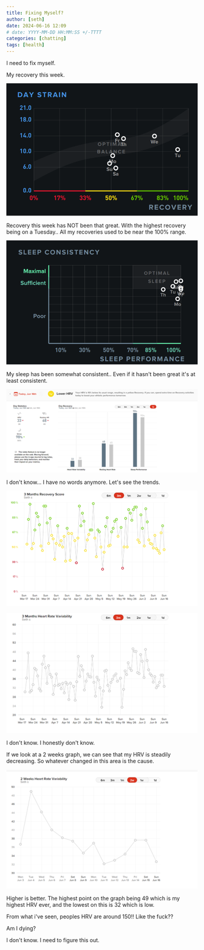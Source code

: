 ```yaml
---
title: Fixing Myself?
author: [seth]
date: 2024-06-16 12:09
# date: YYYY-MM-DD HH:MM:SS +/-TTTT
categories: [chatting]
tags: [health]
---
```


I need to fix myself.

My recovery this week.

![alt text](../assets/img/2024-06-16-recovery.png)

Recovery this week has NOT been that great. With the highest recovery being on a Tuesday.. All my recoveries used to be near the 100% range.

![alt text](../assets/img/2024-06-16-sleepperformance.png)

My sleep has been somewhat consistent.. Even if it hasn't been great it's at least consistent.



![alt text](../assets/img/2024-06-16-rehrv.png)

I don't know... I have no words anymore. Let's see the trends.

![alt text](../assets/img/2024-06-16-3monthrecovery.png)

![alt text](../assets/img/2024-06-16-3monthhrv.png)

I don't know. I honestly don't know.

If we look at a 2 weeks graph, we can see that my HRV is steadily decreasing. So whatever changed in this area is the cause.

![alt text](../assets/img/2024-06-16-2weekhrv.png)

Higher is better. The highest point on the graph being 49 which is my highest HRV ever, and the lowest on this is 32 which is low.

From what i've seen, peoples HRV are around 150!! Like the fuck??

Am I dying?


I don't know. I need to figure this out.